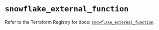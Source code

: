 # `snowflake_external_function`

Refer to the Terraform Registry for docs: [`snowflake_external_function`](https://registry.terraform.io/providers/snowflake-labs/snowflake/0.88.0/docs/resources/external_function).
